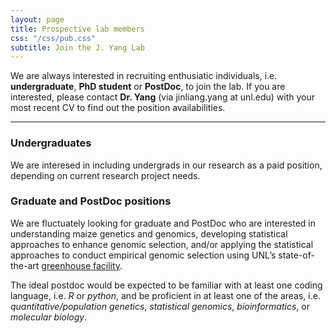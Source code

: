```yaml
---
layout: page
title: Prospective lab members
css: "/css/pub.css"
subtitle: Join the J. Yang Lab
---
```



We are always interested in recruiting enthusiatic individuals, i.e. **undergraduate**, **PhD student** or **PostDoc**, to join the lab. If you are interested, please contact **Dr. Yang** (via jinliang.yang at unl.edu) with your most recent CV to find out the position availabilities. 

----------------------------

### Undergraduates

We are interesed in including undergrads in our research as a paid position, depending on current research project needs.


### Graduate and PostDoc positions 


We are fluctuately looking for graduate and PostDoc who are interested in understanding maize genetics and genomics, developing statistical approaches to enhance genomic selection, and/or applying the statistical approaches to conduct empirical genomic selection using UNL’s
state-of-the-art [greenhouse facility](http://innovate.unl.edu/greenhouse-innovation-center).

The ideal postdoc would be expected to be familiar with at least one coding language, i.e. *R* or *python*,
and be proficient in at least one of the areas, i.e. *quantitative/population genetics*, 
*statistical genomics*, *bioinformatics*, or *molecular biology*. 

